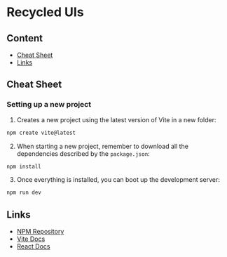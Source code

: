 # Recycled UIs

## Content
- [Cheat Sheet](#cheat-sheet)
- [Links](#links)

## Cheat Sheet

### Setting up a new project
1. Creates a new project using the latest version of Vite in a new folder:
```sh
npm create vite@latest
```

2. When starting a new project, remember to download all the dependencies described by the `package.json`:
```sh
npm install
```

3. Once everything is installed, you can boot up the development server:
```sh
npm run dev
```



## Links

- [NPM Repository](https://www.npmjs.com/)
- [Vite Docs](https://vitejs.dev/)
- [React Docs](https://react.dev/)